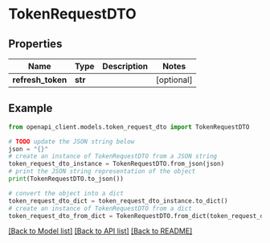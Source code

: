 # TokenRequestDTO


## Properties

Name | Type | Description | Notes
------------ | ------------- | ------------- | -------------
**refresh_token** | **str** |  | [optional] 

## Example

```python
from openapi_client.models.token_request_dto import TokenRequestDTO

# TODO update the JSON string below
json = "{}"
# create an instance of TokenRequestDTO from a JSON string
token_request_dto_instance = TokenRequestDTO.from_json(json)
# print the JSON string representation of the object
print(TokenRequestDTO.to_json())

# convert the object into a dict
token_request_dto_dict = token_request_dto_instance.to_dict()
# create an instance of TokenRequestDTO from a dict
token_request_dto_from_dict = TokenRequestDTO.from_dict(token_request_dto_dict)
```
[[Back to Model list]](../README.md#documentation-for-models) [[Back to API list]](../README.md#documentation-for-api-endpoints) [[Back to README]](../README.md)


